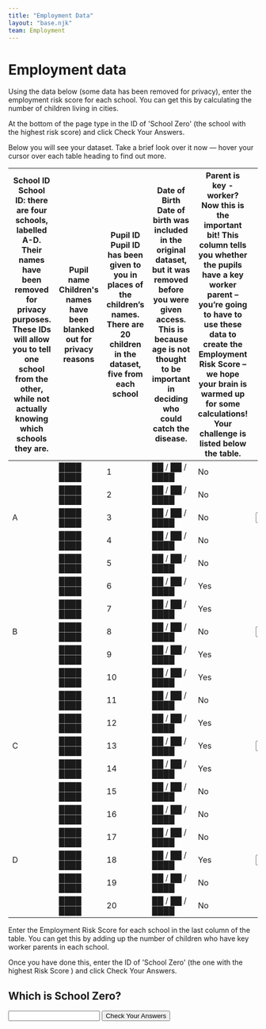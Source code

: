 ```yaml
---
title: "Employment Data"
layout: "base.njk"
team: Employment
---
```



# Employment data


Using the data below (some data has been removed for privacy), enter the employment risk score for each school. You can get this by calculating the number of children living in cities.

At the bottom of the page type in the ID of 'School Zero' (the school with the highest risk score) and click Check Your Answers.


Below you will see your dataset. Take a brief look over it now &mdash; hover your cursor over each table heading to find out more.

<div class="table-overflow mb1 pb1">
  <form action="/employment/check-data/" method="get">
    <table>
      <thead>
        <tr>
          <th>
            <div class="tooltip">
              School ID
              <span class="tooltiptext">
                School ID: there are four schools, labelled A-D. Their names have been removed for privacy purposes. These IDs will allow you to tell one school from the other, while not actually knowing which schools they are.
              </span>
            </div>
          </th>
          <th>
            <div class="tooltip">
              Pupil name
              <span class="tooltiptext">
                Children's names have been blanked out for privacy reasons
              </span>
            </div>
          </th>
          <th>
            <div class="tooltip">
              Pupil ID
              <span class="tooltiptext">
                Pupil ID has been given to you in places of the children’s names. There are 20 children in the dataset, five from each school
              </span>
            </div>
          </th>
          <th>
            <div class="tooltip">
              Date of Birth
              <span class="tooltiptext">
                Date of birth was included in the original dataset, but it was removed before you were given access. This is because age is not thought to be important in deciding who could catch the disease.
              </span>
            </div>
          </th>
          <th>
            <div class="tooltip">
              Parent is key
              <span class="hide-md">
                -
              </span>
              worker?
              <span class="tooltiptext">
                Now this is the important bit! This column tells you whether the pupils have a key worker parent – you’re going to have to use these data to create the Employment Risk Score – we hope your brain is warmed up for some calculations! Your challenge is listed below the table.
              </span>
            </div>
          </th>
          <th>
              Risk Score
          </th>
        </tr>
      </thead>
      <tbody>
        <tr>
          <td rowspan="5">
            A
          </td>
          <td>
            ████ ████
          </td>
          <td>
            1
          </td>
          <td>
            ██ / ██ / ████
          </td>
          <td>
            No
          </td>
          <td rowspan="5">
            <input name="name" oninput="setCustomValidity('')" oninvalid="setCustomValidity('Sorry that’s not right')" pattern="0" required="" type="" value="">
          </td>
        </tr>
        <tr>
          <td>
            ████ ████
          </td>
          <td>
            2
          </td>
          <td>
            ██ / ██ / ████
          </td>
          <td>
            No
          </td>
        </tr>
        <tr>
          <td>
            ████ ████
          </td>
          <td>
            3
          </td>
          <td>
            ██ / ██ / ████
          </td>
          <td>
            No
          </td>
        </tr>
        <tr>
          <td>
            ████ ████
          </td>
          <td>
            4
          </td>
          <td>
            ██ / ██ / ████
          </td>
          <td>
            No
          </td>
        </tr>
        <tr class="bb">
          <td>
            ████ ████
          </td>
          <td>
            5
          </td>
          <td>
            ██ / ██ / ████
          </td>
          <td>
            No
          </td>
        </tr>
        <tr>
          <td rowspan="5">
            B
          </td>
          <td>
            ████ ████
          </td>
          <td>
            6
          </td>
          <td>
            ██ / ██ / ████
          </td>
          <td>
            Yes
          </td>
          <td rowspan="5">
            <input name="name" oninput="setCustomValidity('')" oninvalid="setCustomValidity('Sorry that’s not right')" pattern="4" required="" type="" value=""></td>
        </tr>
        <tr>
          <td>
            ████ ████
          </td>
          <td>
            7
          </td>
          <td>
            ██ / ██ / ████
          </td>
          <td>
            Yes
          </td>
        </tr>
        <tr>
          <td>
            ████ ████
          </td>
          <td>
            8
          </td>
          <td>
            ██ / ██ / ████
          </td>
          <td>
            No
          </td>
        </tr>
        <tr>
          <td>
            ████ ████
          </td>
          <td>
            9
          </td>
          <td>
            ██ / ██ / ████
          </td>
          <td>
            Yes
          </td>
        </tr>
        <tr class="bb">
          <td>
            ████ ████
          </td>
          <td>
            10
          </td>
          <td>
            ██ / ██ / ████
          </td>
          <td>
            Yes
          </td>
        </tr>
        <tr>
          <td rowspan="5">
            C
          </td>
          <td>
            ████ ████
          </td>
          <td>
            11
          </td>
          <td>
            ██ / ██ / ████
          </td>
          <td>
            No
          </td>
          <td rowspan="5">
            <input name="C" oninput="setCustomValidity('')" oninvalid="setCustomValidity('Sorry that’s not right')" pattern="3" required="" type="" value="">
          </td>
        </tr>
        <tr>
          <td>
            ████ ████
          </td>
          <td>
            12
          </td>
          <td>
            ██ / ██ / ████
          </td>
          <td>
            Yes
          </td>
        </tr>
        <tr>
          <td>
            ████ ████
          </td>
          <td>
            13
          </td>
          <td>
            ██ / ██ / ████
          </td>
          <td>
            Yes
          </td>
        </tr>
        <tr>
          <td>
            ████ ████
          </td>
          <td>
            14
          </td>
          <td>
            ██ / ██ / ████
          </td>
          <td>
            Yes
          </td>
        </tr>
        <tr class="bb">
          <td>
            ████ ████
          </td>
          <td>
            15
          </td>
          <td>
            ██ / ██ / ████
          </td>
          <td>
            No
          </td>
        </tr>
        <tr>
          <td rowspan="5">
            D
          </td>
          <td>
            ████ ████
          </td>
          <td>
            16
          </td>
          <td>
            ██ / ██ / ████
          </td>
          <td>
            No
          </td>
          <td rowspan="5">
            <input name="D" oninput="setCustomValidity('')" oninvalid="setCustomValidity('Sorry that’s not right')" pattern="1" required="" type="" value="">
          </td>
        </tr>
        <tr>
          <td>
            ████ ████
          </td>
          <td>
            17
          </td>
          <td>
            ██ / ██ / ████
          </td>
          <td>
            No
          </td>
        </tr>
        <tr>
          <td>
            ████ ████
          </td>
          <td>
            18
          </td>
          <td>
            ██ / ██ / ████
          </td>
          <td>
            Yes
          </td>
        </tr>
        <tr>
          <td>
            ████ ████
          </td>
          <td>
            19
          </td>
          <td>
            ██ / ██ / ████
          </td>
          <td>
            No
          </td>
        </tr>
        <tr class="bb">
          <td>
            ████ ████
          </td>
          <td>
            20
          </td>
          <td>
            ██ / ██ / ████
          </td>
          <td>
            No
          </td>
        </tr>
      </tbody>
    </table>



Enter the Employment Risk Score for each school in the last column of the table. You can get this by adding up the number of children who have key worker parents in each school.

Once you have done this, enter the ID of 'School Zero' (the one with the highest Risk Score ) and click Check Your Answers.


## Which is School Zero?


<input name="zero" type="" value="" pattern="B" required oninvalid="setCustomValidity('Sorry that&rsquo;s not right')"  oninput="setCustomValidity('')"  >
<button  type="submit"  class="btn" name="Test">Check Your Answers</button></form>
</div>
<script src="/js/jquery-3.6.0.slim.min.js"></script>

<script>


$(document).ready(function() {


    /**
   * when abbreviations are clicked trigger their mouseover event then fade the tooltip
   * (this is friendly to touch interfaces)
   */
  $('.tooltip').on( "click", function() {


$(this).toggleClass('show').parent().siblings().children().removeClass('show');



  });


});
</script>